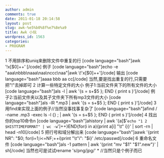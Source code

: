 ```yaml
---
author: admin
comments: true
date: 2011-01-18 20:14:58
layout: post
slug: awk-%e5%b0%8f%e7%8e%a9
title: Awk 小玩
wordpress_id: 1563
categories:
- PROGRAM
---
```


1 不用排序和uniq来删除文件中重复的行
[code language="bash"]awk '!x[$0]++' [/code]
例子
[code language="bash"]echo -e "aaa\nbbb\naaa\naa\nccc\naa"|awk \!'x[$0]++'[/code]
输出
[code language="bash"]aaaa
bbb
aa
cc[/code]
当然,要是找出重复的行,只需要把"!"去掉即可
2 计算一些特定文件的大小
例子1:当前文件夹下的所有文件的大小
[code language="bash"]als -l | awk '{s = s+$5 }; END { print s }'[/code]
例子2:当前文件夹以及其子文件夹下所有mp3文件的大小
[code language="bash"]als -lR *.mp3 | awk '{s = s+$5 }; END { print s }'[/code]
3 用find来实现上面的例子//当然没事找事复杂了
[code language="bash"]afind / -name .mp3 -exec ls -l {} \; | awk '{s = s+$5 }; END { print s }'[/code]
4 找出你的top10命令n
[code language="bash"]ahistory | awk '{a[$'`echo "1 2 $HISTTIMEFORMAT" | wc -w`']++}END{for(i in a){print a[i] "\t" i}}' | sort -rn | head -n10[/code]
5 把行号和域分解出来
[code language="bash"]aawk '{print NR": "$0; for(i=1;i<=NF;++i)print "\t"i": "$i}' /etc/passwd[/code]
6 重命名文件
[code language="bash"]als -1 pattern | awk '{print "mv "$1" "$1".new"}' | sh[/code]
当然也可是试试rename 's/png/jpg/' * //当然只是个例子而已

